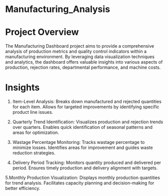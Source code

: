 # Manufacturing_Analysis

# Project Overview
The Manufacturing Dashboard project aims to provide a comprehensive analysis of production metrics and quality control indicators within a manufacturing environment. By leveraging data visualization techniques and analytics, the dashboard offers valuable insights into various aspects of production, rejection rates, departmental performance, and machine costs.

# Insights
1. Item-Level Analysis:
Breaks down manufactured and rejected quantities for each item.
Allows for targeted improvements by identifying specific product line issues.

2. Quarterly Trend Identification:
Visualizes production and rejection trends over quarters.
Enables quick identification of seasonal patterns and areas for optimization.

3. Wastage Percentage Monitoring:
Tracks wastage percentage to minimize losses.
Identifies areas for improvement and guides waste reduction strategies.

4. Delivery Period Tracking:
Monitors quantity produced and delivered per period.
Ensures timely production and delivery alignment with targets.

5.Monthly Production Visualization:
Displays monthly production quantities for trend analysis.
Facilitates capacity planning and decision-making for better efficiency.




